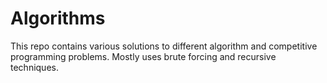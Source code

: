 # Algorithms
This repo contains various solutions to different algorithm and competitive programming problems.
Mostly uses brute forcing and recursive techniques.
